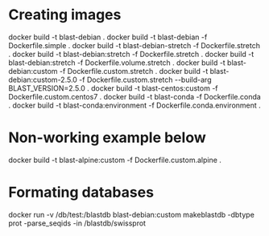# Creating images

docker build -t blast-debian .
docker build -t blast-debian -f Dockerfile.simple .
docker build -t blast-debian-stretch -f Dockerfile.stretch .
docker build -t blast-debian:stretch -f Dockerfile.stretch .
docker build -t blast-debian:stretch -f Dockerfile.volume.stretch .
docker build -t blast-debian:custom -f Dockerfile.custom.stretch .
docker build -t blast-debian:custom-2.5.0 -f Dockerfile.custom.stretch --build-arg BLAST_VERSION=2.5.0 .
docker build -t blast-centos:custom -f Dockerfile.custom.centos7 .
docker build -t blast-conda -f Dockerfile.conda .
docker build -t blast-conda:environment -f Dockerfile.conda.environment .

# Non-working example below
docker build -t blast-alpine:custom -f Dockerfile.custom.alpine .

# Formating databases

docker run -v /db/test:/blastdb  blast-debian:custom makeblastdb -dbtype prot -parse_seqids -in /blastdb/swissprot

